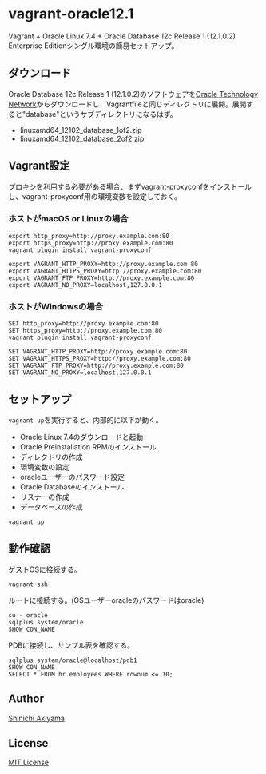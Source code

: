 vagrant-oracle12.1
==================

Vagrant + Oracle Linux 7.4 + Oracle Database 12c Release 1 (12.1.0.2) Enterprise Editionシングル環境の簡易セットアップ。

ダウンロード
-----------

Oracle Database 12c Release 1 (12.1.0.2)のソフトウェアを[Oracle Technology Network](http://www.oracle.com/technetwork/database/enterprise-edition/downloads/index.html)からダウンロードし、Vagrantfileと同じディレクトリに展開。展開すると"database"というサブディレクトリになるはず。

* linuxamd64_12102_database_1of2.zip
* linuxamd64_12102_database_2of2.zip

Vagrant設定
---------

プロキシを利用する必要がある場合、まずvagrant-proxyconfをインストールし、vagrant-proxyconf用の環境変数を設定しておく。

### ホストがmacOS or Linuxの場合 ###

```console
export http_proxy=http://proxy.example.com:80
export https_proxy=http://proxy.example.com:80
vagrant plugin install vagrant-proxyconf

export VAGRANT_HTTP_PROXY=http://proxy.example.com:80
export VAGRANT_HTTPS_PROXY=http://proxy.example.com:80
export VAGRANT_FTP_PROXY=http://proxy.example.com:80
export VAGRANT_NO_PROXY=localhost,127.0.0.1
```

### ホストがWindowsの場合 ###

```console
SET http_proxy=http://proxy.example.com:80
SET https_proxy=http://proxy.example.com:80
vagrant plugin install vagrant-proxyconf

SET VAGRANT_HTTP_PROXY=http://proxy.example.com:80
SET VAGRANT_HTTPS_PROXY=http://proxy.example.com:80
SET VAGRANT_FTP_PROXY=http://proxy.example.com:80
SET VAGRANT_NO_PROXY=localhost,127.0.0.1
```

セットアップ
-----------

`vagrant up`を実行すると、内部的に以下が動く。

* Oracle Linux 7.4のダウンロードと起動
* Oracle Preinstallation RPMのインストール
* ディレクトリの作成
* 環境変数の設定
* oracleユーザーのパスワード設定
* Oracle Databaseのインストール
* リスナーの作成
* データベースの作成

```console
vagrant up
```

動作確認
-------

ゲストOSに接続する。

```console
vagrant ssh
```

ルートに接続する。(OSユーザーoracleのパスワードはoracle)

```console
su - oracle
sqlplus system/oracle
SHOW CON_NAME
```

PDBに接続し、サンプル表を確認する。

```console
sqlplus system/oracle@localhost/pdb1
SHOW CON_NAME
SELECT * FROM hr.employees WHERE rownum <= 10;
```

Author
------

[Shinichi Akiyama](https://github.com/shakiyam)

License
-------

[MIT License](http://www.opensource.org/licenses/mit-license.php)
